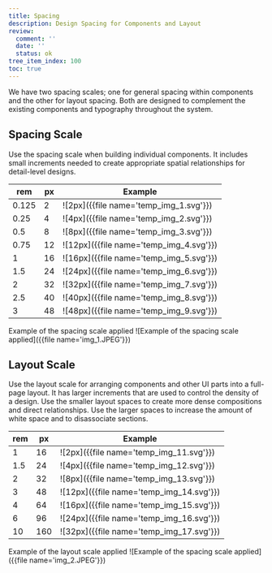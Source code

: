 ```yaml
---
title: Spacing
description: Design Spacing for Components and Layout
review:
  comment: ''
  date: ''
  status: ok
tree_item_index: 100
toc: true
---
```


We have two spacing scales; one for general spacing within components and the other for layout spacing. Both are designed to complement the existing components and typography throughout the system.

## Spacing Scale

Use the spacing scale when building individual components. It includes small increments needed to create appropriate spatial relationships for detail-level designs.

| rem   | px  | Example                                 |
| ----- | --- | --------------------------------------- |
| 0.125 | 2   | ![2px]({{file name='temp_img_1.svg'}})  |
| 0.25  | 4   | ![4px]({{file name='temp_img_2.svg'}})  |
| 0.5   | 8   | ![8px]({{file name='temp_img_3.svg'}})  |
| 0.75  | 12  | ![12px]({{file name='temp_img_4.svg'}}) |
| 1     | 16  | ![16px]({{file name='temp_img_5.svg'}}) |
| 1.5   | 24  | ![24px]({{file name='temp_img_6.svg'}}) |
| 2     | 32  | ![32px]({{file name='temp_img_7.svg'}}) |
| 2.5   | 40  | ![40px]({{file name='temp_img_8.svg'}}) |
| 3     | 48  | ![48px]({{file name='temp_img_9.svg'}}) |

Example of the spacing scale applied
![Example of the spacing scale applied]({{file name='img_1.JPEG'}})

## Layout Scale

Use the layout scale for arranging components and other UI parts into a full-page layout. It has larger increments that are used to control the density of a design. Use the smaller layout spaces to create more dense compositions and direct relationships. Use the larger spaces to increase the amount of white space and to disassociate sections.

| rem | px  | Example                                  |
| --- | --- | ---------------------------------------- |
| 1   | 16  | ![2px]({{file name='temp_img_11.svg'}})  |
| 1.5 | 24  | ![4px]({{file name='temp_img_12.svg'}})  |
| 2   | 32  | ![8px]({{file name='temp_img_13.svg'}})  |
| 3   | 48  | ![12px]({{file name='temp_img_14.svg'}}) |
| 4   | 64  | ![16px]({{file name='temp_img_15.svg'}}) |
| 6   | 96  | ![24px]({{file name='temp_img_16.svg'}}) |
| 10  | 160 | ![32px]({{file name='temp_img_17.svg'}}) |

Example of the layout scale applied
![Example of the spacing scale applied]({{file name='img_2.JPEG'}})
